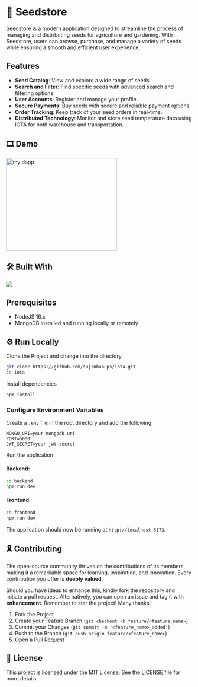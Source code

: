 # 🌱 Seedstore

Seedstore is a modern application designed to streamline the process of managing and distributing seeds for agriculture and gardening. With Seedstore, users can browse, purchase, and manage a variety of seeds while ensuring a smooth and efficient user experience.


## Features

- **Seed Catalog**: View and explore a wide range of seeds.
- **Search and Filter**: Find specific seeds with advanced search and filtering options.
- **User Accounts**: Register and manage your profile.
- **Secure Payments**: Buy seeds with secure and reliable payment options.
- **Order Tracking**: Keep track of your seed orders in real-time.
- **Distributed Technology**: Monitor and store seed temperature data using IOTA for both warehouse and transportation.

## 🎞️ Demo
<a href="https://youtu.be/RvcglNP2BZk?si=cT5QFc8TE_JRhBBM">
 <img align="center" alt="my dapp" src="https://imgs.search.brave.com/1j1ghktwVDKmbgTpv6VdCY2oWfLmpjKzvj-R4VQqx5M/rs:fit:860:0:0:0/g:ce/aHR0cHM6Ly9oaXBz/LmhlYXJzdGFwcHMu/Y29tL2htZy1wcm9k/L2ltYWdlcy9iZXN0/LXBsYWNlcy10by1i/dXktc2VlZHMtcGFy/ay1zZWVkLTE2NTE2/OTk0MDAuanBnP2Ny/b3A9MC42Mjl4dzox/LjAweGg7MC4yNTB4/dywwJnJlc2l6ZT05/ODA6Kg" width="300" height="250" /><br>
    </a>
    
## 🛠 Built With

<div align="left">
 <img src="https://skillicons.dev/icons?i=vscode,react,tailwind,nodejs,solidity,hardhat"/>
</div>

## Prerequisites

- NodeJS 16.x
- MongoDB installed and running locally or remotely

## ⚙️ Run Locally

Clone the Project and change into the directory

```bash
git clone https://github.com/sujinbabups/iota.git
cd iota
```

Install dependencies

```bash
npm install
```

### Configure Environment Variables

Create a `.env` file in the root directory and add the following:

```env
MONGO_URI=your-mongodb-uri
PORT=5000
JWT_SECRET=your-jwt-secret
```


Run the application

#### Backend:

```bash
cd backend
npm run dev
```

#### Frontend:

```bash
cd frontend
npm run dev
```

The application should now be running at `http://localhost:5173`.  

## 🎗️ Contributing

The open-source community thrives on the contributions of its members, making it a remarkable space for learning, inspiration, and innovation. Every contribution you offer is **deeply valued**.  

Should you have ideas to enhance this, kindly fork the repository and initiate a pull request. Alternatively, you can open an issue and tag it with **enhancement**. Remember to star the project! Many thanks!

1. Fork the Project
2. Create your Feature Branch (`git checkout -b feature/<feature_name>`)
3. Commit your Changes (`git commit -m '<feature_name>_added'`)
4. Push to the Branch (`git push origin feature/<feature_name>`)
5. Open a Pull Request

## 📜 License

This project is licensed under the MIT License. See the [LICENSE](LICENSE) file for more details.

